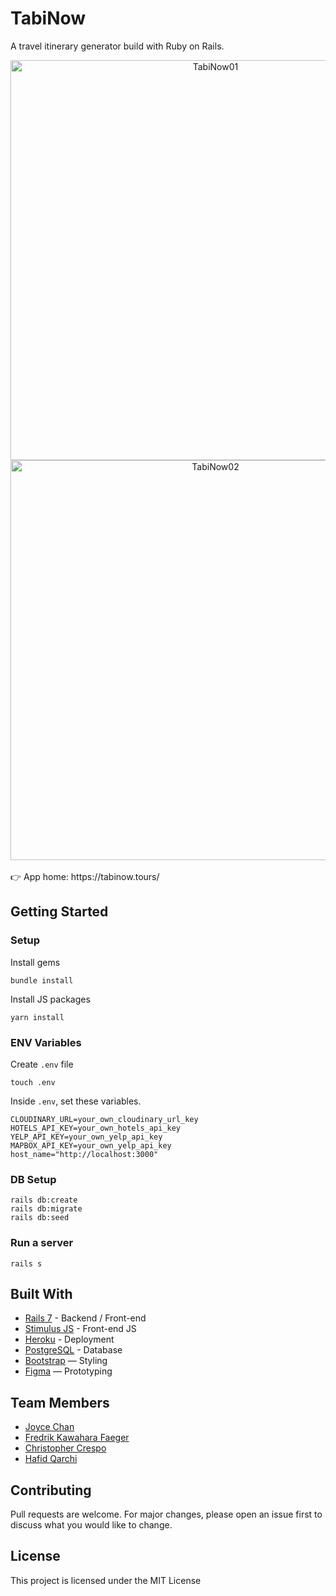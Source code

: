 # TabiNow

A travel itinerary generator build with Ruby on Rails.

<div align="center">
<img width="640" alt="TabiNow01" src="https://user-images.githubusercontent.com/109743083/205537183-9d299cf9-fe7e-4ed0-87e1-f26755c8421d.png">
<img width="640" alt="TabiNow02" src="https://user-images.githubusercontent.com/109743083/205537107-030a5d65-fba0-4110-a3ae-4f051e6de371.png">
</div>

<br>
👉 App home: https://tabinow.tours/
<br>

## Getting Started
### Setup

Install gems
```
bundle install
```
Install JS packages
```
yarn install
```

### ENV Variables
Create `.env` file
```
touch .env
```
Inside `.env`, set these variables.
```
CLOUDINARY_URL=your_own_cloudinary_url_key
HOTELS_API_KEY=your_own_hotels_api_key
YELP_API_KEY=your_own_yelp_api_key
MAPBOX_API_KEY=your_own_yelp_api_key
host_name="http://localhost:3000"
```

### DB Setup
```
rails db:create
rails db:migrate
rails db:seed
```

### Run a server
```
rails s
```

## Built With
- [Rails 7](https://guides.rubyonrails.org/) - Backend / Front-end
- [Stimulus JS](https://stimulus.hotwired.dev/) - Front-end JS
- [Heroku](https://heroku.com/) - Deployment
- [PostgreSQL](https://www.postgresql.org/) - Database
- [Bootstrap](https://getbootstrap.com/) — Styling
- [Figma](https://www.figma.com) — Prototyping

## Team Members
- [Joyce Chan](https://www.linkedin.com/in/joycehwchan/)
- [Fredrik Kawahara Faeger](https://www.linkedin.com/in/fredfaeger/)
- [Christopher Crespo](https://www.linkedin.com/in/christopher-ikaika-crespo/)
- [Hafid Qarchi](https://www.linkedin.com/in/hafid-qa/)

## Contributing
Pull requests are welcome. For major changes, please open an issue first to discuss what you would like to change.

## License
This project is licensed under the MIT License
